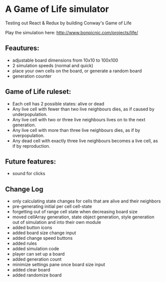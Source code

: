 # A Game of Life simulator #

Testing out React & Redux by building Conway's Game of Life

Play the simulation here:
http://www.bonpicnic.com/projects/life/


## Feautures: ##
* adjustable board dimensions from 10x10 to 100x100
* 2 simulation speeds (normal and quick)
* place your own cells on the board, or generate a random board
* generation counter


## Game of Life ruleset: ##
* Each cell has 2 possible states: alive or dead
* Any live cell with fewer than two live neighbours dies, as if caused by underpopulation.
* Any live cell with two or three live neighbours lives on to the next generation.
* Any live cell with more than three live neighbours dies, as if by overpopulation.
* Any dead cell with exactly three live neighbours becomes a live cell, as if by reproduction.


## Future features: ##
* sound for clicks



## Change Log ##
* only calculating state changes for cells that are alive and their neighbors
* pre-generating initial per cell cell-state
* forgetting out of range cell state when decreasing board size
* moved cellArray generation, state object generation, style generation out of simulation and into their own module
* added button icons
* added board size change input
* added change speed buttons
* added rules
* added simulation code
* player can set up a board
* added generation count
* minimize settings pane once board size input
* added clear board
* added randomize board
